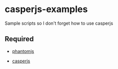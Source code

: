 # casperjs-examples

Sample scripts so I don't forget how to use casperjs

## Required

* [phantomjs](https://github.com/ariya/phantomjs/)

* [casperjs](https://github.com/casperjs/casperjs)
